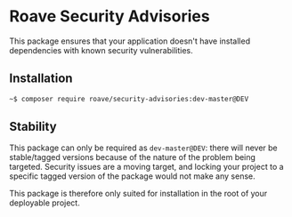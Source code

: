 # Roave Security Advisories

This package ensures that your application doesn't have installed dependencies with known security vulnerabilities.

## Installation

```sh
~$ composer require roave/security-advisories:dev-master@DEV
```

## Stability

This package can only be required as `dev-master@DEV`: there will never be stable/tagged versions because of the 
nature of the problem being targeted. Security issues are a moving target, and locking your project to a specific 
tagged version of the package would not make any sense.

This package is therefore only suited for installation in the root of your deployable project.

